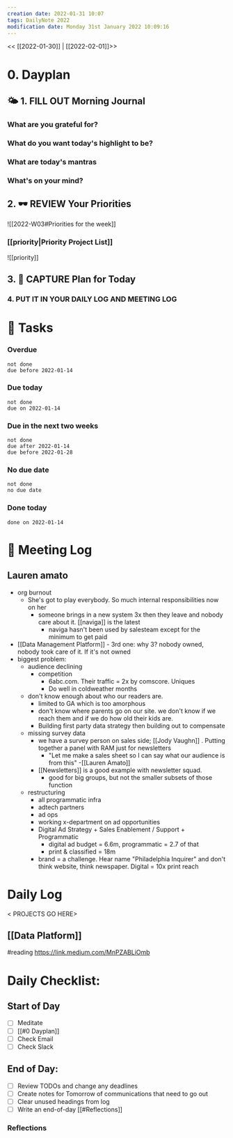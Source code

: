 ```yaml
---
creation date: 2022-01-31 10:07
tags: DailyNote 2022
modification date: Monday 31st January 2022 10:09:16
---
```


<< [[2022-01-30]] | [[2022-02-01]]>>

# 0. Dayplan
## 🌤 1. **FILL OUT** Morning Journal
### What are you grateful for?
### What do you want today's highlight to be?
### What are today's mantras
### What's on your mind?
## 2. 🕶 **REVIEW** Your Priorities
![[2022-W03#Priorities for the week]]
### [[priority|Priority Project List]] 
![[priority]]
## 3. 📆 **CAPTURE** Plan for Today
### 4. PUT IT IN YOUR DAILY LOG AND MEETING LOG
# 📝 Tasks
### Overdue
```tasks
not done
due before 2022-01-14
```
### Due today
```tasks
not done
due on 2022-01-14
```
### Due in the next two weeks
```tasks
not done
due after 2022-01-14
due before 2022-01-28
```
### No due date
```tasks
not done
no due date
```
### Done today
```tasks
done on 2022-01-14
```
# 📰 Meeting Log
## Lauren amato
- org burnout
	- She's got to play everybody. So much internal responsibilities now on her
		- someone brings in a new system 3x then they leave and nobody care about it. [[naviga]] is the latest
			- naviga hasn't been used by salesteam except for the minimum to get paid
- [[Data Management Platform]] - 3rd one: why 3? nobody owned, nobody took care of it. If it's not owned
- biggest problem:
	- audience declining
		- competition
			- 6abc.com. Their traffic = 2x by comscore. Uniques
			- Do well in coldweather months
	- don't know enough about who our readers are.
		- limited to GA which is too amorphous
		- don't know where parents go on our site. we don't know if we reach them and if we do how old their kids are.
		- Building first party data strategy then building out to compensate
	- missing survey data
		- we have a survey person on sales side; [[Jody Vaughn]] . Putting together a panel with RAM just for newsletters
			- "Let me make a sales sheet so I can say what our audience is from this" -[[Lauren Amato]]
		- [[Newsletters]] is a good example with newsletter squad.
			- good for big groups, but not the smaller subsets of those function
	- restructuring
		- all programmatic infra
		- adtech partners
		- ad ops
		- working x-department on ad opportunities
		- Digital Ad Strategy + Sales Enablement / Support + Programmatic
			- digital ad budget = 6.6m, programmatic = 2.7 of that
			- print & classified = 18m
		- brand = a challenge. Hear name "Philadelphia Inquirer" and don't think website, think newspaper. Digital = 10x print reach
# Daily Log
< PROJECTS GO HERE>
## [[Data Platform]]
#reading https://link.medium.com/MnPZABLiOmb
# Daily Checklist:
## Start of Day
- [ ] Meditate
- [ ] [[#0 Dayplan]]
- [ ] Check Email
- [ ] Check Slack
## End of Day:
- [ ] Review TODOs and change any deadlines
- [ ] Create notes for Tomorrow of communications that need to go out
- [ ] Clear unused headings from log
- [ ] Write an end-of-day [[#Reflections]]
### Reflections